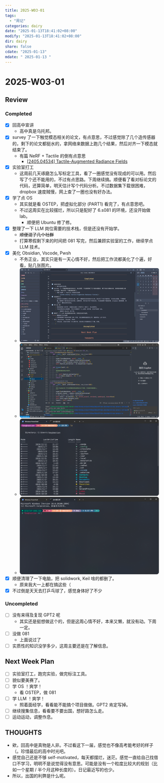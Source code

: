 ```yaml
---
title: 2025-W03-01
tags:
  - "周记"
categories: dairy
date: "2025-01-13T18:41:02+08:00"
modify: "2025-01-13T18:41:02+08:00"
dir: dairy
share: false
cdate: "2025-01-13"
mdate: " 2025-01-13 "
---
```


# 2025-W03-01

## Review

### Completed

- [x] 回高中宣讲
	- 高中真是乌托邦。
- [x] survey 了一下触觉模态相关的论文，有点意思，不过感觉除了几个造传感器的，剩下的论文都挺水的，拿网络来数据上跑几个结果，然后对齐一下模态就结束了。
	- 有篇 NeRF + Tactile 的倒有点意思
		- [\[2405.04534\] Tactile-Augmented Radiance Fields](https://arxiv.org/abs/2405.04534)
- [x] 实验室打工
	- 这周前几天琢磨怎么写标定工具，看了一圈感觉没有现成的可以用。然后写了个还不能用的，不过有点思路。下周继续搞。顺便看了看对标论文的代码，还算简单，明天估计写个代码分析。不过数据集下载很困难，dropbox 速度贼慢，网上查了一圈也没有好办法。
- [x] 学了点 OS
	- 其实就是看 OSTEP，把虚拟化部分 (PART1) 看完了，有点意思吧。
	- 不过这周实在比较摆烂，所以只是配好了 6.s081 的环境，还没开始做 lab。
		- 顺便把 Ubuntu 修了修。
- [x] 整理了一下 LLM 岗位需要的技术栈，但是还没有开始学。
	- ~~顺便混了几个社群~~
	- 打算寒假剩下来的时间把 081 写完，然后兼顾实验室的工作，继续学点 LLM 技术。
- [x] 美化 Obsidian, Vscode, Pwsh
	- 不务正业，其实只是有一天心情不好，然后把工作流都美化了个遍，好看，贴几张图片。
	- ![QQ_1737284019307.png](https://raw.githubusercontent.com/WncFht/picture/main/QQ_1737284019307.png)
	- ![QQ_1737284153204.png](https://raw.githubusercontent.com/WncFht/picture/main/QQ_1737284153204.png)
	- ![QQ_1737284225870.png](https://raw.githubusercontent.com/WncFht/picture/main/QQ_1737284225870.png)
	- ![QQ_1737284264050.png](https://raw.githubusercontent.com/WncFht/picture/main/QQ_1737284264050.png)
- [x] 顺便清理了一下电脑，把 solidwork, Keil 啥的都删了。
	- 原来我大一上都在搞这些（
- [x] 不过倒是天天去打乒乓球了，感觉身体好了不少

### Uncompleted

- [ ] 没有来得及复现 GPT2 呢
	- 其实还是挺想做这个的，但是这周心情不好，本来又懒，就没有动。下周一定。
- [ ] 没做 081
	- 上面说过了
- [ ] 实质性的知识没学多少，这周主要还是在了解信息。

## Next Week Plan

- [ ] 实验室打工，跑完实验，做完标注工具。
- [ ] 貌似要美赛了。
- [ ] 学 OS ！爽学！
	- 看 OSTEP，做 081
- [ ] 学 LLM ！爽学！
	- 照着面经学，看看能不能搞个项目做做。GPT2 肯定写掉。
- [ ] 继续搜集信息，看看要不要出国，想好路怎么走。
- [ ] 运动运动，调整作息。

## THOUGHTS

- 欸，回高中是真物是人非。不过看这下一届，感觉也不像高考能考好的样子（。珍惜最后的高中时光吧。
- 感觉自己还是不够 self-motivated，每天都摆烂，迷茫。感觉一直给自己找借口不学习，明明不是说觉得没有意思。可能是没有一个粒度比较大的规划（比如一个星期 / 半个月这种长度的）。日记最近写的也少。
- 所以，出国的利弊是什么呢。
